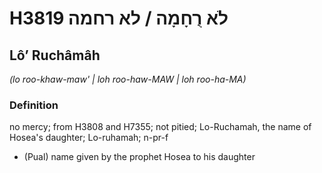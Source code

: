 # H3819 לֹא רֻחָמָה / לא רחמה

## Lôʼ Ruchâmâh

_(lo roo-khaw-maw' | loh roo-haw-MAW | loh roo-ha-MA)_

### Definition

no mercy; from H3808 and H7355; not pitied; Lo-Ruchamah, the name of Hosea's daughter; Lo-ruhamah; n-pr-f

- (Pual) name given by the prophet Hosea to his daughter
